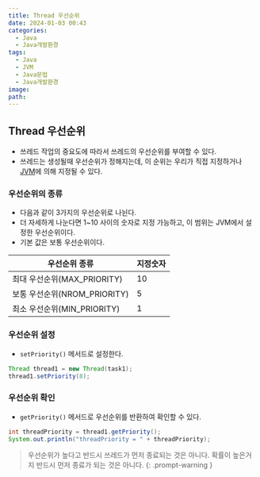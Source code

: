 ```yaml
---
title: Thread 우선순위
date: 2024-01-03 00:43
categories:
  - Java
  - Java개발환경
tags:
  - Java
  - JVM
  - Java문법
  - Java개발환경
image: 
path:
---
```


## Thread 우선순위
+ 쓰레드 작업의 중요도에 따라서 쓰레드의 우선순위를 부여할 수 있다.
+ 쓰레드는 생성될때 우선순위가 정해지는데, 이 순위는 우리가 직접 지정하거나 [JVM](https://sonjh919.github.io/posts/JVM)에 의해 지정될 수 있다.

### 우선순위의 종류
+ 다음과 같이 3가지의 우선순위로 나뉜다.
+ 더 자세하게 나눈다면 1~10 사이의 숫자로 지정 가능하고, 이 범위는 JVM에서 설정한 우선순위이다.
+ 기본 값은 보통 우선순위이다.

| 우선순위 종류 | 지정숫자 |
| ---- | ---- |
| 최대 우선순위(MAX_PRIORITY) | 10 |
| 보통 우선순위(NROM_PRIORITY) | 5 |
| 최소 우선순위(MIN_PRIORITY) | 1 |

### 우선순위 설정
+ `setPriority()` 메서드로 설정한다.

```java
Thread thread1 = new Thread(task1);
thread1.setPriority(8);
```

### 우선순위 확인
+ `getPriority()` 메서드로 우선순위를 반환하여 확인할 수 있다.

```java
int threadPriority = thread1.getPriority();
System.out.println("threadPriority = " + threadPriority);
```


> 우선순위가 높다고 반드시 쓰레드가 먼저 종료되는 것은 아니다.
> 확률이 높은거지 반드시 먼저 종료가 되는 것은 아니다.
{: .prompt-warning }
